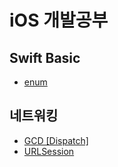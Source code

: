 # iOS 개발공부
## Swift Basic
- [enum](https://github.com/sangwoo24/ios-Develop/tree/master/Swift%20Basic/enum)

## 네트워킹
- [GCD [Dispatch]](https://github.com/sangwoo24/ios-Develop/tree/master/Swift%20Basic/iOS%20HTTP/GCD/GCD_Basic.playground)
- [URLSession](https://github.com/sangwoo24/ios-Develop/tree/master/Swift%20Basic/iOS%20HTTP/URLSession)
